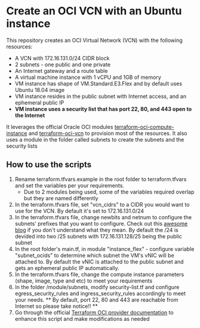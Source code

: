 # Create an OCI VCN with an Ubuntu instance
This repository creates an OCI Virtual Network (VCN) with the following resources:
- A VCN with 172.16.131.0/24 CIDR block
- 2 subnets - one public and one private
- An Internet gateway and a route table
- A virtual machine instance with 1 vCPU and 1GB of memory
- VM instance has shape of VM.Standard.E3.Flex and by default uses Ubuntu 18.04 image
- VM instance resides in the public subnet with Internet access, and an ephemeral public IP
- **VM instance uses a security list that has port 22, 80, and 443 open to the Internet**

It leverages the official Oracle OCI modules [terraform-oci-compute-instance](https://github.com/oracle-terraform-modules/terraform-oci-compute-instance) and [terraform-oci-vcn](https://github.com/oracle-terraform-modules/terraform-oci-vcn) to provision most of the resources. It also uses a module in the folder called subnets to create the subnets and the security lists

## How to use the scripts
1. Rename terraform.tfvars.example in the root folder to terraform.tfvars and set the variables per your requirements.
   - Due to 2 modules being used, some of the variables required overlap but they are named differently
2. In the terraform.tfvars file, set "vcn_cidrs" to a CIDR you would want to use for the VCN. By default it's set to 172.16.131.0/24
3. In the terraform.tfvars file, change newbits and netnum to configure the subnets' prefixes that you want to configure. Check out this [awesome blog](http://blog.itsjustcode.net/blog/2017/11/18/terraform-cidrsubnet-deconstructed/) if you don't understand what they mean. By default the /24 is devided into two /25 subnets with 172.16.131.128/25 being the public subnet
4. In the root folder's main.tf, in module "instance_flex" - configure variable "subnet_ocids" to determine which subnet the VM's vNIC will be attached to. By default the vNIC is attached to the public subnet and gets an ephemeral public IP automatically.
5. In the terraform.tfvars file, change the compute instance parameters (shape, image, type and etc) to meet your requirements
6. In the folder /module/subnets, modify security-list.tf and configure egress_security_rules and ingress_security_rules accordingly to meet your needs. ** By default, port 22, 80 and 443 are reachable from Internet so please take notice!! **
7. Go through the official [Terraform OCI provider documentation](https://registry.terraform.io/providers/hashicorp/oci/latest/docs/resources/core_vcn) to enhance this script and make modifications as needed

